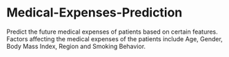 # Medical-Expenses-Prediction
Predict the future medical expenses of patients based on certain features. Factors affecting the medical  expenses of the patients include Age, Gender, Body Mass Index, Region and Smoking Behavior. 
